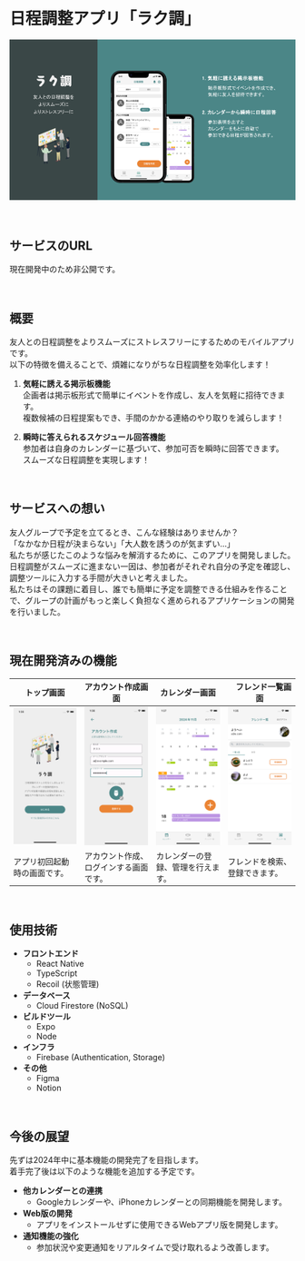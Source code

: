 # 日程調整アプリ「ラク調」

![ヘッダー画像](/docs/img/header/header.png)

<br />

## サービスのURL

現在開発中のため非公開です。

<br />

## 概要

友人との日程調整をよりスムーズにストレスフリーにするためのモバイルアプリです。  
以下の特徴を備えることで、煩雑になりがちな日程調整を効率化します！

1. **気軽に誘える掲示板機能**  
  企画者は掲示板形式で簡単にイベントを作成し、友人を気軽に招待できます。  
  複数候補の日程提案もでき、手間のかかる連絡のやり取りを減らします！

2. **瞬時に答えられるスケジュール回答機能**  
  参加者は自身のカレンダーに基づいて、参加可否を瞬時に回答できます。  
  スムーズな日程調整を実現します！


<br />

## サービスへの想い

友人グループで予定を立てるとき、こんな経験はありませんか？  
「なかなか日程が決まらない」「大人数を誘うのが気まずい…」  
私たちが感じたこのような悩みを解消するために、このアプリを開発しました。  
日程調整がスムーズに進まない一因は、参加者がそれぞれ自分の予定を確認し、調整ツールに入力する手間が大きいと考えました。  
私たちはその課題に着目し、誰でも簡単に予定を調整できる仕組みを作ることで、グループの計画がもっと楽しく負担なく進められるアプリケーションの開発を行いました。

<br />

## 現在開発済みの機能

| トップ画面 | アカウント作成画面 | カレンダー画面 |　フレンド一覧画面 |
| ---- | ---- | ---- | ---- |
| ![トップ画面](/docs/img/function-list/top.png) | ![資格選択画面](/docs/img/function-list/signup.png) | ![カレンダー画面](/docs/img/function-list/calendar.png) | ![フレンド画面](/docs/img/function-list/friend.png) |
| アプリ初回起動時の画面です。 | アカウント作成、ログインする画面です。| カレンダーの登録、管理を行えます。 | フレンドを検索、登録できます。 |

<br />

## 使用技術

- **フロントエンド** 
  - React Native
  - TypeScript
  - Recoil (状態管理)
- **データベース** 
  - Cloud Firestore (NoSQL)
- **ビルドツール** 
  - Expo
  - Node
- **インフラ**
  - Firebase (Authentication, Storage) 
- **その他** 
  - Figma 
  - Notion

<br />

## 今後の展望

先ずは2024年中に基本機能の開発完了を目指します。  
着手完了後は以下のような機能を追加する予定です。  

- **他カレンダーとの連携**
  - Googleカレンダーや、iPhoneカレンダーとの同期機能を開発します。
- **Web版の開発**
  - アプリをインストールせずに使用できるWebアプリ版を開発します。
- **通知機能の強化**
  - 参加状況や変更通知をリアルタイムで受け取れるよう改善します。

<br />  